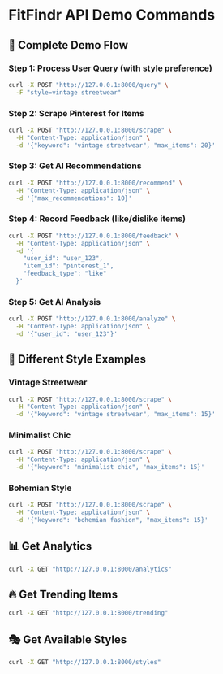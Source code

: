 # FitFindr API Demo Commands

## 🎯 Complete Demo Flow

### Step 1: Process User Query (with style preference)
```bash
curl -X POST "http://127.0.0.1:8000/query" \
  -F "style=vintage streetwear"
```

### Step 2: Scrape Pinterest for Items
```bash
curl -X POST "http://127.0.0.1:8000/scrape" \
  -H "Content-Type: application/json" \
  -d '{"keyword": "vintage streetwear", "max_items": 20}'
```

### Step 3: Get AI Recommendations
```bash
curl -X POST "http://127.0.0.1:8000/recommend" \
  -H "Content-Type: application/json" \
  -d '{"max_recommendations": 10}'
```

### Step 4: Record Feedback (like/dislike items)
```bash
curl -X POST "http://127.0.0.1:8000/feedback" \
  -H "Content-Type: application/json" \
  -d '{
    "user_id": "user_123",
    "item_id": "pinterest_1", 
    "feedback_type": "like"
  }'
```

### Step 5: Get AI Analysis
```bash
curl -X POST "http://127.0.0.1:8000/analyze" \
  -H "Content-Type: application/json" \
  -d '{"user_id": "user_123"}'
```

## 🎨 Different Style Examples

### Vintage Streetwear
```bash
curl -X POST "http://127.0.0.1:8000/scrape" \
  -H "Content-Type: application/json" \
  -d '{"keyword": "vintage streetwear", "max_items": 15}'
```

### Minimalist Chic
```bash
curl -X POST "http://127.0.0.1:8000/scrape" \
  -H "Content-Type: application/json" \
  -d '{"keyword": "minimalist chic", "max_items": 15}'
```

### Bohemian Style
```bash
curl -X POST "http://127.0.0.1:8000/scrape" \
  -H "Content-Type: application/json" \
  -d '{"keyword": "bohemian fashion", "max_items": 15}'
```

## 📊 Get Analytics
```bash
curl -X GET "http://127.0.0.1:8000/analytics"
```

## 🔥 Get Trending Items
```bash
curl -X GET "http://127.0.0.1:8000/trending"
```

## 🎭 Get Available Styles
```bash
curl -X GET "http://127.0.0.1:8000/styles"
```
